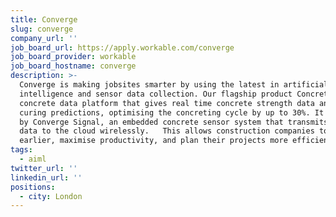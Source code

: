 ```yaml
---
title: Converge
slug: converge
company_url: ''
job_board_url: https://apply.workable.com/converge
job_board_provider: workable
job_board_hostname: converge
description: >-
  Converge is making jobsites smarter by using the latest in artificial
  intelligence and sensor data collection. Our flagship product ConcreteDNA is a
  concrete data platform that gives real time concrete strength data and AI
  curing predictions, optimising the concreting cycle by up to 30%. It's powered
  by Converge Signal, an embedded concrete sensor system that transmits curing
  data to the cloud wirelessly.   This allows construction companies to strike
  earlier, maximise productivity, and plan their projects more efficiently.
tags:
  - aiml
twitter_url: ''
linkedin_url: ''
positions:
  - city: London
---
```

